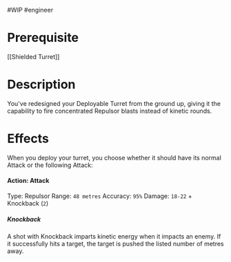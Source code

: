 #WIP #engineer 

# Prerequisite

[[Shielded Turret]]

# Description

You've redesigned your Deployable Turret from the ground up, giving it the capability to fire concentrated Repulsor blasts instead of kinetic rounds.

# Effects

When you deploy your turret, you choose whether it should have its normal Attack or the following Attack:

#### Action: Attack

Type: Repulsor
Range: `48 metres`
Accuracy: `95%`
Damage: `18-22` + Knockback (`2`)

##### Knockback

A shot with Knockback imparts kinetic energy when it impacts an enemy. If it successfully hits a target, the target is pushed the listed number of metres away.
